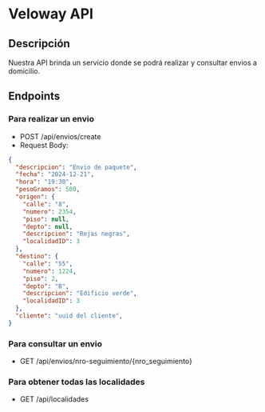 # Veloway API

## Descripción
Nuestra API brinda un servicio donde se podrá realizar y consultar envios a domicilio.

## Endpoints
### Para realizar un envio
- POST /api/envios/create
- Request Body:
```json
{
  "descripcion": "Envio de paquete",
  "fecha": "2024-12-21",
  "hora": "19:30",
  "pesoGramos": 500,
  "origen": {
    "calle": "8",
    "numero": 2354,
    "piso": null,
    "depto": null,
    "descripcion": "Rejas negras",
    "localidadID": 3
  },
  "destino": {
    "calle": "55",
    "numero": 1224,
    "piso": 2,
    "depto": "B",
    "descripcion": "Edificio verde",
    "localidadID": 3
  },
  "cliente": "uuid del cliente",
}
```

### Para consultar un envio
- GET /api/envios/nro-seguimiento/{nro_seguimiento}

### Para obtener todas las localidades
- GET /api/localidades

